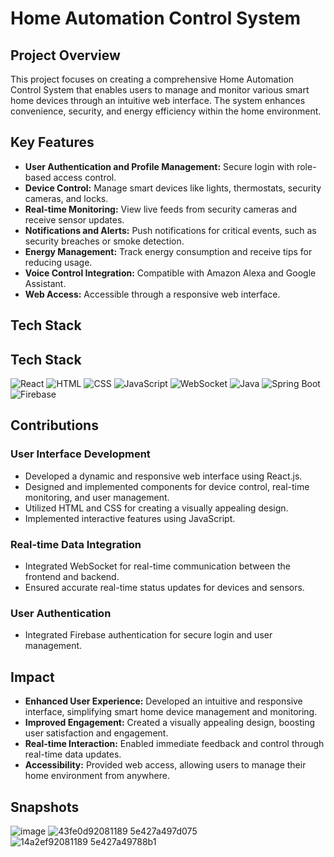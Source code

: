 # Home Automation Control System

## Project Overview
This project focuses on creating a comprehensive Home Automation Control System that enables users to manage and monitor various smart home devices through an intuitive web interface. The system enhances convenience, security, and energy efficiency within the home environment.

## Key Features
- **User Authentication and Profile Management:** Secure login with role-based access control.
- **Device Control:** Manage smart devices like lights, thermostats, security cameras, and locks.
- **Real-time Monitoring:** View live feeds from security cameras and receive sensor updates.
- **Notifications and Alerts:** Push notifications for critical events, such as security breaches or smoke detection.
- **Energy Management:** Track energy consumption and receive tips for reducing usage.
- **Voice Control Integration:** Compatible with Amazon Alexa and Google Assistant.
- **Web Access:** Accessible through a responsive web interface.

## Tech Stack

## Tech Stack

![React](https://img.shields.io/badge/React-18.2.0-61DAFB?logo=react&logoColor=black)
![HTML](https://img.shields.io/badge/HTML-5-E34F26?logo=html5&logoColor=white)
![CSS](https://img.shields.io/badge/CSS-3-1572B6?logo=css3&logoColor=white)
![JavaScript](https://img.shields.io/badge/JavaScript-ES6-F7DF1E?logo=javascript&logoColor=black)
![WebSocket](https://img.shields.io/badge/WebSocket-1.0-000000?logo=socket.io&logoColor=white)
![Java](https://img.shields.io/badge/Java-17-007396?logo=java&logoColor=white)
![Spring Boot](https://img.shields.io/badge/Spring%20Boot-3.1.0-6DB33F?logo=spring&logoColor=white)
![Firebase](https://img.shields.io/badge/Firebase-9.0.0-FFCA28?logo=firebase&logoColor=black)



## Contributions
### User Interface Development
- Developed a dynamic and responsive web interface using React.js.
- Designed and implemented components for device control, real-time monitoring, and user management.
- Utilized HTML and CSS for creating a visually appealing design.
- Implemented interactive features using JavaScript.

### Real-time Data Integration
- Integrated WebSocket for real-time communication between the frontend and backend.
- Ensured accurate real-time status updates for devices and sensors.

### User Authentication
- Integrated Firebase authentication for secure login and user management.

## Impact
- **Enhanced User Experience:** Developed an intuitive and responsive interface, simplifying smart home device management and monitoring.
- **Improved Engagement:** Created a visually appealing design, boosting user satisfaction and engagement.
- **Real-time Interaction:** Enabled immediate feedback and control through real-time data updates.
- **Accessibility:** Provided web access, allowing users to manage their home environment from anywhere.

## Snapshots

![image](https://github.com/user-attachments/assets/920702cd-3064-4e24-874a-d88d237b61ff)
![43fe0d92081189 5e427a497d075](https://github.com/user-attachments/assets/8c9241a0-b315-4dbf-908b-b02a3c60600d)
![14a2ef92081189 5e427a49788b1](https://github.com/user-attachments/assets/de1b042b-dcde-48d2-8666-d09937820773)


